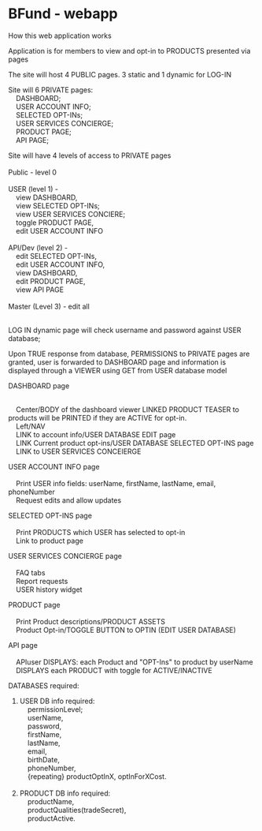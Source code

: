 # BFund - webapp

How this web application works

Application is for members to view and opt-in to PRODUCTS presented via pages

The site will host 4 PUBLIC pages. 3 static and 1 dynamic for LOG-IN

Site will 6 PRIVATE pages:<br>
&nbsp;&nbsp;&nbsp;&nbsp;DASHBOARD;<br>
&nbsp;&nbsp;&nbsp;&nbsp;USER ACCOUNT INFO;<br>
&nbsp;&nbsp;&nbsp;&nbsp;SELECTED OPT-INs;<br>
&nbsp;&nbsp;&nbsp;&nbsp;USER SERVICES CONCIERGE;<br>
&nbsp;&nbsp;&nbsp;&nbsp;PRODUCT PAGE;<br>
&nbsp;&nbsp;&nbsp;&nbsp;API PAGE;<br>

Site will have 4 levels of access to PRIVATE pages<br><br>
Public - level 0<br><br>
USER (level 1) - <br>&nbsp;&nbsp;&nbsp;&nbsp;view DASHBOARD, <br>&nbsp;&nbsp;&nbsp;&nbsp;view SELECTED OPT-INs; <br>&nbsp;&nbsp;&nbsp;&nbsp;view USER SERVICES CONCIERE; <br>&nbsp;&nbsp;&nbsp;&nbsp;toggle PRODUCT PAGE, <br>&nbsp;&nbsp;&nbsp;&nbsp;edit USER ACCOUNT INFO<br><br>
API/Dev (level 2) - <br>&nbsp;&nbsp;&nbsp;&nbsp;edit SELECTED OPT-INs, <br>&nbsp;&nbsp;&nbsp;&nbsp;edit USER ACCOUNT INFO, <br>&nbsp;&nbsp;&nbsp;&nbsp;view DASHBOARD, <br>&nbsp;&nbsp;&nbsp;&nbsp;edit PRODUCT PAGE, <br>&nbsp;&nbsp;&nbsp;&nbsp;view API PAGE<br><br>
Master (Level 3) - edit all<br><br>

LOG IN dynamic page will check username and password against USER database;

Upon TRUE response from database, PERMISSIONS to PRIVATE pages are granted, user is forwarded to DASHBOARD page and information is displayed through a VIEWER using GET from USER database model

DASHBOARD page<br><br>

  &nbsp;&nbsp;&nbsp;&nbsp;Center/BODY of the dashboard viewer LINKED PRODUCT TEASER to products will be PRINTED if they are ACTIVE for opt-in.<br>
  &nbsp;&nbsp;&nbsp;&nbsp;Left/NAV <br>
  &nbsp;&nbsp;&nbsp;&nbsp;LINK to account info/USER DATABASE EDIT page<br>
  &nbsp;&nbsp;&nbsp;&nbsp;LINK Current product opt-ins/USER DATABASE SELECTED OPT-INS page<br>
  &nbsp;&nbsp;&nbsp;&nbsp;LINK to USER SERVICES CONCEIERGE <br>

USER ACCOUNT INFO page<br><br>
&nbsp;&nbsp;&nbsp;&nbsp;Print USER info fields: userName, firstName, lastName, email, phoneNumber<br>
&nbsp;&nbsp;&nbsp;&nbsp;Request edits and allow updates<br>


SELECTED OPT-INS page<br><br>
&nbsp;&nbsp;&nbsp;&nbsp;Print PRODUCTS which USER has selected to opt-in <br>
&nbsp;&nbsp;&nbsp;&nbsp;Link to product page<br>


USER SERVICES CONCIERGE page <br><br>
&nbsp;&nbsp;&nbsp;&nbsp;FAQ tabs<br>
&nbsp;&nbsp;&nbsp;&nbsp;Report requests<br>
&nbsp;&nbsp;&nbsp;&nbsp;USER history widget<br>

PRODUCT page<br><br>
&nbsp;&nbsp;&nbsp;&nbsp;Print Product descriptions/PRODUCT ASSETS <br>
&nbsp;&nbsp;&nbsp;&nbsp;Product Opt-in/TOGGLE BUTTON to OPTIN (EDIT USER DATABASE)<br>

API page<br><br>
&nbsp;&nbsp;&nbsp;&nbsp;APIuser DISPLAYS: each Product and "OPT-Ins" to product by userName<br>
&nbsp;&nbsp;&nbsp;&nbsp;DISPLAYS each PRODUCT with toggle for ACTIVE/INACTIVE<br>


DATABASES required:
1. USER
  DB info required: <br>&nbsp;&nbsp;&nbsp;&nbsp;permissionLevel; <br>&nbsp;&nbsp;&nbsp;&nbsp;userName, <br>&nbsp;&nbsp;&nbsp;&nbsp;password, <br>&nbsp;&nbsp;&nbsp;&nbsp;firstName, <br>&nbsp;&nbsp;&nbsp;&nbsp;lastName, <br>&nbsp;&nbsp;&nbsp;&nbsp;email, <br>&nbsp;&nbsp;&nbsp;&nbsp;birthDate, <br>&nbsp;&nbsp;&nbsp;&nbsp;phoneNumber, <br>&nbsp;&nbsp;&nbsp;&nbsp;{repeating} productOptInX, optInForXCost.<br><br>
2. PRODUCT
  DB info required: <br>&nbsp;&nbsp;&nbsp;&nbsp;productName, <br>&nbsp;&nbsp;&nbsp;&nbsp;productQualities(tradeSecret), <br>&nbsp;&nbsp;&nbsp;&nbsp;productActive.
